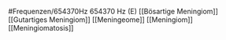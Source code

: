 #Frequenzen/654370Hz
654370 Hz (E)
[[Bösartige Meningiom]]
[[Gutartiges Meningiom]]
[[Meningeome]]
[[Meningiom]]
[[Meningiomatosis]]